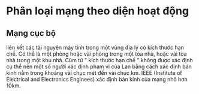 # Phân loại mạng theo diện hoạt động
## Mạng cục bộ
liên kết các tài nguyên máy tính trong một vùng địa lý có kích thước hạn chế. Có thể là một phòng hoặc vài phòng trong một tòa nhà, hoặc vài tòa nhà trong một khu nhà. Cùm từ " kích thước hạn chế " không được xác định cụ thể nên một số người xác định phạm vi của Lan bằng cách xác định bán kinh nằm trong khoảng vài chục mét đến vài chục km. IEEE (Institute of Electrical and Electronics Enginees) xác định bán kính của mạng nhỏ hơn 10km.
